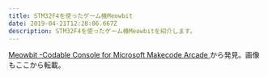 ```yaml
---
title: STM32F4を使ったゲーム機Meowbit
date: 2019-04-21T12:28:06.667Z
description: STM32F4を使ったゲーム機Meowbitを紹介します。
---
```

[Meowbit -Codable Console for Microsoft Makecode Arcade](https://www.kittenbot.cc/products/meowbit-codable-console-for-microsoft-makecode-arcade)から発見。画像もここから転載。

